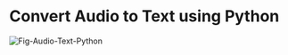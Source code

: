 # Convert Audio to Text using Python
![Fig-Audio-Text-Python](https://github.com/user-attachments/assets/3e033d72-2607-40ea-90f4-d36c7ae99af8)
